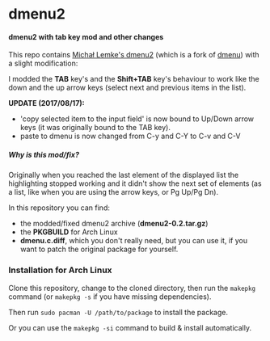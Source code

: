 # dmenu2
#### dmenu2 with tab key mod and other changes

This repo contains [Michał Lemke's dmenu2](https://bitbucket.org/melek/dmenu2) (which is a fork of [dmenu](http://tools.suckless.org/dmenu/)) with a slight modification:

I modded the **TAB** key's and the **Shift+TAB** key's behaviour to work like the down and the up arrow keys (select next and previous items in the list).

**UPDATE (2017/08/17):**

 * 'copy selected item to the input field' is now bound to Up/Down arrow keys (it was originally bound to the TAB key).
 * paste to dmenu is now changed from C-y and C-Y to C-v and C-V

##### Why is this mod/fix?

Originally when you reached the last element of the displayed list the highlighting stopped working and it didn't show the next set of elements (as a list, like when you are using the arrow keys, or Pg Up/Pg Dn).

In this repository you can find:

* the modded/fixed dmenu2 archive (**dmenu2-0.2.tar.gz**)
* the **PKGBUILD** for Arch Linux
* **dmenu.c.diff**, which you don't really need, but you can use it, if you want to patch the original package for yourself.

### Installation for Arch Linux

Clone this repository, change to the cloned directory, then run the `makepkg` command (or `makepkg -s` if you have missing dependencies).

Then run `sudo pacman -U /path/to/package` to install the package.

Or you can use the `makepkg -si` command to build & install automatically.
